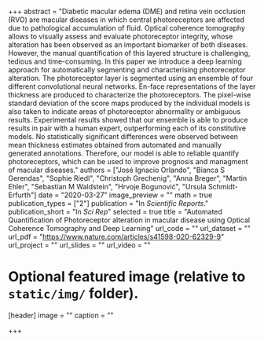 +++
abstract = "Diabetic macular edema (DME) and retina vein occlusion (RVO) are macular diseases in which central photoreceptors are affected due to pathological accumulation of fluid. Optical coherence tomography allows to visually assess and evaluate photoreceptor integrity, whose alteration has been observed as an important biomarker of both diseases. However, the manual quantification of this layered structure is challenging, tedious and time-consuming. In this paper we introduce a deep learning approach for automatically segmenting and characterising photoreceptor alteration. The photoreceptor layer is segmented using an ensemble of four different convolutional neural networks. En-face representations of the layer thickness are produced to characterize the photoreceptors. The pixel-wise standard deviation of the score maps produced by the individual models is also taken to indicate areas of photoreceptor abnormality or ambiguous results. Experimental results showed that our ensemble is able to produce results in pair with a human expert, outperforming each of its constitutive models. No statistically significant differences were observed between mean thickness estimates obtained from automated and manually generated annotations. Therefore, our model is able to reliable quantify photoreceptors, which can be used to improve prognosis and managment of macular diseases."
authors = ["José Ignacio Orlando", "Bianca S Gerendas", "Sophie Riedl", "Christoph Grechenig", "Anna Breger", "Martin Ehler", "Sebastian M Waldstein", "Hrvoje Bogunović", "Ursula Schmidt-Erfurth"]
date = "2020-03-27"
image_preview = ""
math = true
publication_types = ["2"]
publication = "In *Scientific Reports*."
publication_short = "In *Sci Rep*"
selected = true
title = "Automated Quantification of Photoreceptor alteration in macular disease using Optical Coherence Tomography and Deep Learning"
url_code = ""
url_dataset = ""
url_pdf = "https://www.nature.com/articles/s41598-020-62329-9"
url_project = ""
url_slides = ""
url_video = ""

# Optional featured image (relative to `static/img/` folder).
[header]
image = ""
caption = ""


+++

